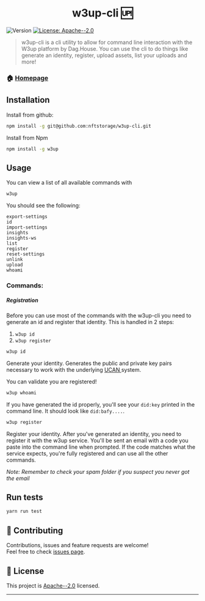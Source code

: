 <h1 align="center">w3up-cli 🆙</h1>
<p>
  <img alt="Version" src="https://img.shields.io/badge/version-0.1.1-blue.svg?cacheSeconds=2592000" />
  <a href="https://github.com/nftstorage/w3up-cli/blob/main/LICENSE.md" target="_blank">
    <img alt="License: Apache--2.0" src="https://img.shields.io/badge/License-Apache--2.0-yellow.svg" />
  </a>
</p>

> w3up-cli is a cli utility to allow for command line interaction with the W3up platform by Dag.House. You can use the cli to do things like generate an identity, register, upload assets, list your uploads and more!

### 🏠 [Homepage](https://github.com/nftstorage/w3up-cli)

## Installation

Install from github:

```sh
npm install -g git@github.com:nftstorage/w3up-cli.git
```

Install from Npm

```sh
npm install -g w3up
```

## Usage

You can view a list of all available commands with

```sh
w3up
```

You should see the following:

```
export-settings
id
import-settings
insights
insights-ws
list
register
reset-settings
unlink
upload
whoami
```

### Commands:

##### Registration

Before you can use most of the commands with the w3up-cli you need to generate an id and register that identity. This is handled in 2 steps:

1. `w3up id`
2. `w3up register`

```sh
w3up id
```

Generate your identity.
Generates the public and private key pairs necessary to work with the underlying [UCAN ](https://ucan.xyz/) system.

You can validate you are registered!

```sh
w3up whoami
```

If you have generated the id properly, you'll see your `did:key` printed in the command line. It should look like `did:bafy....`.

```sh
w3up register
```

Register your identity.
After you've generated an identity, you need to register it with the w3up service. You'll be sent an email with a code you paste into the command line when prompted. If the code matches what the service expects, you're fully registered and can use all the other commands.

_Note: Remember to check your spam folder if you suspect you never got the email_

## Run tests

```sh
yarn run test
```

## 🤝 Contributing

Contributions, issues and feature requests are welcome!<br />Feel free to check [issues page](https://github.com/nftstorage/w3up-cli/issues).

## 📝 License

This project is [Apache--2.0](https://github.com/nftstorage/w3up-cli/blob/main/LICENSE.md) licensed.

---
